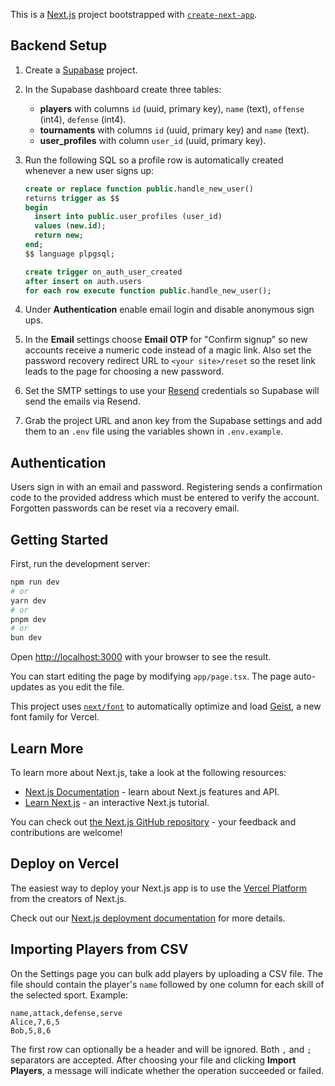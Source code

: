 This is a [Next.js](https://nextjs.org) project bootstrapped with [`create-next-app`](https://nextjs.org/docs/app/api-reference/cli/create-next-app).

## Backend Setup

1. Create a [Supabase](https://supabase.com) project.
2. In the Supabase dashboard create three tables:
   - **players** with columns `id` (uuid, primary key), `name` (text), `offense` (int4), `defense` (int4).
   - **tournaments** with columns `id` (uuid, primary key) and `name` (text).
   - **user_profiles** with column `user_id` (uuid, primary key).
3. Run the following SQL so a profile row is automatically created whenever a new user signs up:

   ```sql
   create or replace function public.handle_new_user()
   returns trigger as $$
   begin
     insert into public.user_profiles (user_id)
     values (new.id);
     return new;
   end;
   $$ language plpgsql;

   create trigger on_auth_user_created
   after insert on auth.users
   for each row execute function public.handle_new_user();
   ```
4. Under **Authentication** enable email login and disable anonymous sign ups.
5. In the **Email** settings choose **Email OTP** for "Confirm signup" so new accounts receive a numeric code instead of a magic link. Also set the password recovery redirect URL to `<your site>/reset` so the reset link leads to the page for choosing a new password.
6. Set the SMTP settings to use your [Resend](https://resend.com) credentials so Supabase will send the emails via Resend.
7. Grab the project URL and anon key from the Supabase settings and add them to an `.env` file using the variables shown in `.env.example`.

## Authentication

Users sign in with an email and password. Registering sends a confirmation code
to the provided address which must be entered to verify the account. Forgotten
passwords can be reset via a recovery email.

## Getting Started

First, run the development server:

```bash
npm run dev
# or
yarn dev
# or
pnpm dev
# or
bun dev
```

Open [http://localhost:3000](http://localhost:3000) with your browser to see the result.

You can start editing the page by modifying `app/page.tsx`. The page auto-updates as you edit the file.

This project uses [`next/font`](https://nextjs.org/docs/app/building-your-application/optimizing/fonts) to automatically optimize and load [Geist](https://vercel.com/font), a new font family for Vercel.

## Learn More

To learn more about Next.js, take a look at the following resources:

- [Next.js Documentation](https://nextjs.org/docs) - learn about Next.js features and API.
- [Learn Next.js](https://nextjs.org/learn) - an interactive Next.js tutorial.

You can check out [the Next.js GitHub repository](https://github.com/vercel/next.js) - your feedback and contributions are welcome!

## Deploy on Vercel

The easiest way to deploy your Next.js app is to use the [Vercel Platform](https://vercel.com/new?utm_medium=default-template&filter=next.js&utm_source=create-next-app&utm_campaign=create-next-app-readme) from the creators of Next.js.

Check out our [Next.js deployment documentation](https://nextjs.org/docs/app/building-your-application/deploying) for more details.

## Importing Players from CSV

On the Settings page you can bulk add players by uploading a CSV file. The file
should contain the player's `name` followed by one column for each skill of the
selected sport. Example:

```
name,attack,defense,serve
Alice,7,6,5
Bob,5,8,6
```

The first row can optionally be a header and will be ignored. Both `,` and `;`
separators are accepted. After choosing your file and clicking **Import
Players**, a message will indicate whether the operation succeeded or failed.
